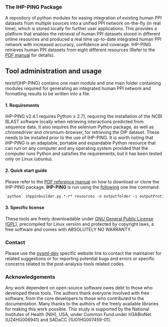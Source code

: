 ### The IHP-PING Package

A repository of python modules for easing integration of existing human PPI datasets from multiple sources into a unified PPI network on-the-fly (in real time), which is stored locally for further user applications. This provides a platform that enables the retrieval of human PPI datasets stored in different online resources and produced a real time up-to-date integrated human PPI network with increased accuracy, confidence and coverage. IHP-PING retrieves human PPI datasets from eight different resources (Refer to the [PDF manual](http://web.cbio.uct.ac.za/ITGOM/post-analysis-tools/ihp-ping-dev/IHP-PING_Manual_2020.pdf) for details).

## Tool administration and usage
textsf{IHP-PING} contains one main module and one main folder containing modules required for generating an integrated human PPI network and formatting results to be written into a file.

#### 1. Requirements
IHP-PING v2.4.1 requires Python &ge; 2.7), requiring the installation of the NCBI BLAST software locally when retrieving interactions predicted from sequence data. It also requires the selenium Python package, as well as chromedriver and chromium-browser, for retrieving the DIP dataset. These needs to be installed prior to the use of IHP-PING. It is worth noting that IHP-PING is an adaptable, portable and expandable Python resource that can run on any computer and any operating system provided that the computer runs Python and satisfies the requirements, but it has been tested only on Linux (ubuntu).

#### 2. Quick start guide
Please refer to the [PDF reference manual](http://web.cbio.uct.ac.za/ITGOM/post-analysis-tools/ihp-ping-dev/IHP-PING_Manual_2020.pdf) on how to download or clone the IHP-PING package. **IHP-PING** is run using the [following](+) one line command:
```diff
`python` ihppinbuilder.py *-r* resources -o outputfolder -i outputProtID -f outputfileformat
```

#### 3. Specific license
These tools are freely downloadable under [GNU General Public License (GPL)](https://www.gnu.org/licenses/gpl-3.0.en.html), precompiled for Linux version and protected by copyright laws, a free software and comes with ABSOLUTELY NO WARRANTY.


### Contact
Please use the [pysml-dev](http://web.cbio.uct.ac.za/ITGOM/post-analysis-tools/mysml-dev/) specific website link to contact the maintainer for related suggestions or for reporting potential bugs and errors or specific concerns related to the post-analysis-tools related codes. 

### Acknowledgements
Any work dependent on open-source software owes debt to those who developed these tools. The authors thank everyone involved with free software, from the core developers to those who contributed to the documentation. Many thanks to the authors of the freely available libraries for making this work possible. This study is supported by the National Institutes of Health (NIH), USA, under Common Fund under H3ABioNet (U24HG006941) and SADaCC (1U01HG007459-01).
